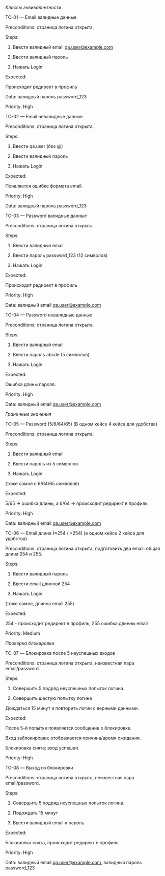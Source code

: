 *Классы эквивалентности*

TC-01 — Email валидные данные

Preconditions: страница логина открыта.

Steps:

1) Ввести валидный email qa.user@example.com

2) Ввести валидный пароль 

3) Нажать Login

Expected:

Происходит редирект в профиль

Data: валидный пароль password_123

Priority: High


TC-02 — Email невалидные данные

Preconditions: страница логина открыта.

Steps:

1) Ввести qa.user (без @) 

2) Ввести валидный пароль

3) Нажать Login

Expected:

Появляется ошибка формата email.

Priority: High

Data: валидный пароль password_123


TC-03 — Password валидные данные

Preconditions: страница логина открыта.

Steps:

1) Ввести валидный email

2) Ввести пароль password_123 (12 символов)

3) Нажать Login

Expected:

Происходит редирект в профиль

Priority: High

Data: валидный email qa.user@example.com


TC-04 — Password невалидные данные

Preconditions: страница логина открыта.

Steps:

1) Ввести валидный email 

2) Ввести пароль abcde (5 символов).

3) Нажать Login 

Expected:

Ошибка длины пароля.

Priority: High

Data: валидный email qa.user@example.com


*Граничные значения*

TC-05 — Password (5/6/64/65) (В одном кейсе 4 кейса для удобства)

Preconditions: страница логина открыта.

Steps: 

1) Ввести валидный email  

2) Ввести пароль из 5 символов 

3) Нажать Login 

(тоже самое с 6/64/65 символов)

Expected: 

5/65 → ошибка длины, а 6/64 → происходит редирект в профиль

Priority: High

Data: валидный email qa.user@example.com


TC-06 — Email длина (≈254 / >254) (в одном кейсе 2 кейса для удобства)

Preconditions: страница логина открыта, подготовить два email: общая длина 254 и 255.

Steps: 

1) Ввести валидный пароль

2) Ввести email длинной 254

3) Нажать Login

(тоже самое, длинна email 255)

Expected: 

254 - происходит редирект в профиль, 255 ошибка длинны email

Priority: Medium


*Проверка блокировки*

TC-07 — Блокировка после 5 неуспешных входов

Preconditions: страница логина открыта, неизвестная пара email/password.

Steps:

1) Совершить 5 подряд неуспешных попыток логина.

2) Совершить шестую попытку логина


Дождаться 15 минут и повторить логин с верными данными.

Expected:

После 5-й попытки появляется сообщение о блокировке.

Вход заблокирован; отображается причина/время ожидания.

Блокировка снята; вход успешен.

Priority: High


TC-08 — Выход из блокировки

Preconditions: страница логина открыта, неизвестная пара email/password.

Steps:

1) Совершить 5 подряд неуспешных попыток логина.

2) Подождать 15 минут 

3) Ввести валидный email и пароль

Expected:

Блокировка снята, происходит редирект в профиль

Priority: High

Data: валидный email qa.user@example.com, валидный пароль password_123
